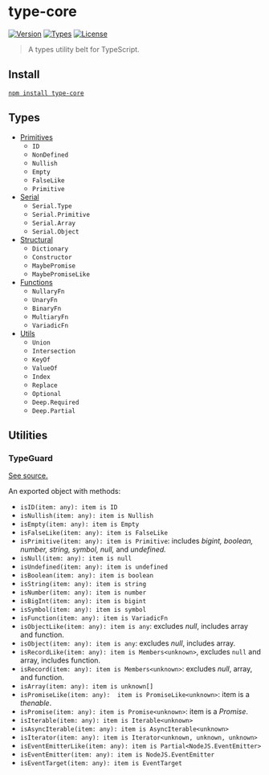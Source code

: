 # type-core

[![Version](https://img.shields.io/npm/v/type-core.svg)](https://www.npmjs.com/package/type-core)
[![Types](https://img.shields.io/npm/types/type-core.svg)](https://www.npmjs.com/package/type-core)
[![License](https://img.shields.io/github/license/rafamel/type-core.svg)](https://github.com/rafamel/type-core/blob/master/LICENSE)

> A types utility belt for TypeScript.

## Install

[`npm install type-core`](https://www.npmjs.com/package/type-core)

## Types

* [Primitives](https://github.com/rafamel/utils/blob/master/packages/type-core/src/types/basic-types.ts#L1)
  * `ID`
  * `NonDefined`
  * `Nullish`
  * `Empty`
  * `FalseLike`
  * `Primitive`
* [Serial](https://github.com/rafamel/utils/blob/master/packages/type-core/src/types/basic-types.ts#L27)
  * `Serial.Type`
  * `Serial.Primitive`
  * `Serial.Array`
  * `Serial.Object`
* [Structural](https://github.com/rafamel/utils/blob/master/packages/type-core/src/types/structural.ts#L1)
  * `Dictionary`
  * `Constructor`
  * `MaybePromise`
  * `MaybePromiseLike`
* [Functions](https://github.com/rafamel/utils/blob/master/packages/type-core/src/types/functions.ts#L1)
  * `NullaryFn`
  * `UnaryFn`
  * `BinaryFn`
  * `MultiaryFn`
  * `VariadicFn`
* [Utils](https://github.com/rafamel/utils/blob/master/packages/type-core/src/types/utils.ts#L1)
  * `Union`
  * `Intersection`
  * `KeyOf`
  * `ValueOf`
  * `Index`
  * `Replace`
  * `Optional`
  * `Deep.Required`
  * `Deep.Partial`

## Utilities

### TypeGuard

[See source.](https://github.com/rafamel/utils/blob/master/packages/type-core/src/TypeGuard.ts#L1)

An exported object with methods:

* `isID(item: any): item is ID`
* `isNullish(item: any): item is Nullish`
* `isEmpty(item: any): item is Empty`
* `isFalseLike(item: any): item is FalseLike`
* `isPrimitive(item: any): item is Primitive`: includes *bigint, boolean, number, string, symbol, null,* and *undefined.*
* `isNull(item: any): item is null`
* `isUndefined(item: any): item is undefined`
* `isBoolean(item: any): item is boolean`
* `isString(item: any): item is string`
* `isNumber(item: any): item is number`
* `isBigInt(item: any): item is bigint`
* `isSymbol(item: any): item is symbol`
* `isFunction(item: any): item is VariadicFn`
* `isObjectLike(item: any): item is any`: excludes *null*, includes array and function.
* `isObject(item: any): item is any`: excludes *null*, includes array.
* `isRecordLike(item: any): item is Members<unknown>`, excludes `null` and array, includes function.
* `isRecord(item: any): item is Members<unknown>`: excludes *null*, array, and function.
* `isArray(item: any): item is unknown[]`
* `isPromiseLike(item: any):  item is PromiseLike<unknown>`: item is a *thenable*.
* `isPromise(item: any): item is Promise<unknown>`: item is a *Promise*.
* `isIterable(item: any): item is Iterable<unknown>`
* `isAsyncIterable(item: any): item is AsyncIterable<unknown>`
* `isIterator(item: any): item is Iterator<unknown, unknown, unknown>`
* `isEventEmitterLike(item: any): item is Partial<NodeJS.EventEmitter>`
* `isEventEmitter(item: any): item is NodeJS.EventEmitter`
* `isEventTarget(item: any): item is EventTarget`
